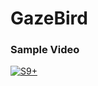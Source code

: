 # GazeBird
### Sample Video
[![S9+](https://img.youtube.com/vi/0I090I923Oo/0.jpg)](https://www.youtube.com/watch?v=0I090I923Oo)<br>
